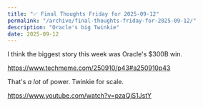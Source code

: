 ```yaml
---
title: "✅ Final Thoughts Friday for 2025-09-12"
permalink: "/archive/final-thoughts-friday-for-2025-09-12/"
description: "Oracle's big Twinkie"
date: 2025-09-12
---
```


I think the biggest story this week was Oracle's $300B win.

https://www.techmeme.com/250910/p43#a250910p43

That's *a lot* of power. Twinkie for scale.

https://www.youtube.com/watch?v=pzaQjS1JstY